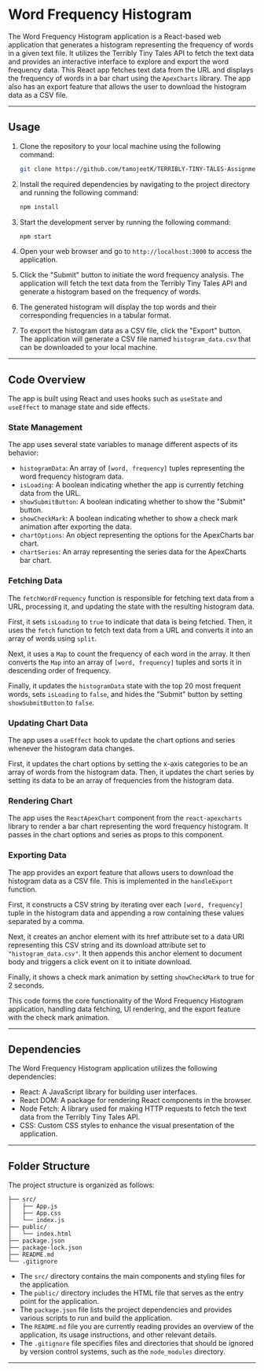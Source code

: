 # Word Frequency Histogram

The Word Frequency Histogram application is a React-based web application that generates a histogram representing the frequency of words in a given text file. It utilizes the Terribly Tiny Tales API to fetch the text data and provides an interactive interface to explore and export the word frequency data.
This React app fetches text data from the URL and displays the frequency of words in a bar chart using the `ApexCharts` library. The app also has an export feature that allows the user to download the histogram data as a CSV file.

---

## Usage

1. Clone the repository to your local machine using the following command:
    
    ```bash
    git clone https://github.com/tamojeetK/TERRIBLY-TINY-TALES-Assignment.git
    
    ```
    
2. Install the required dependencies by navigating to the project directory and running the following command:
    
    ```bash
    npm install
    
    ```
    
3. Start the development server by running the following command:
    
    ```bash
    npm start
    
    ```
    
4. Open your web browser and go to `http://localhost:3000` to access the application.
5. Click the "Submit" button to initiate the word frequency analysis. The application will fetch the text data from the Terribly Tiny Tales API and generate a histogram based on the frequency of words.
6. The generated histogram will display the top words and their corresponding frequencies in a tabular format.
9. To export the histogram data as a CSV file, click the "Export" button. The application will generate a CSV file named `histogram_data.csv` that can be downloaded to your local machine.

---
## Code Overview

The app is built using React and uses hooks such as `useState` and `useEffect` to manage state and side effects.

### State Management

The app uses several state variables to manage different aspects of its behavior:

- `histogramData`: An array of `[word, frequency]` tuples representing the word frequency histogram data.
- `isLoading`: A boolean indicating whether the app is currently fetching data from the URL.
- `showSubmitButton`: A boolean indicating whether to show the "Submit" button.
- `showCheckMark`: A boolean indicating whether to show a check mark animation after exporting the data.
- `chartOptions`: An object representing the options for the ApexCharts bar chart.
- `chartSeries`: An array representing the series data for the ApexCharts bar chart.

### Fetching Data

The `fetchWordFrequency` function is responsible for fetching text data from a URL, processing it, and updating the state with the resulting histogram data.

First, it sets `isLoading` to `true` to indicate that data is being fetched. Then, it uses the `fetch` function to fetch text data from a URL and converts it into an array of words using `split`.

Next, it uses a `Map` to count the frequency of each word in the array. It then converts the `Map` into an array of `[word, frequency]` tuples and sorts it in descending order of frequency.

Finally, it updates the `histogramData` state with the top 20 most frequent words, sets `isLoading` to `false`, and hides the "Submit" button by setting `showSubmitButton` to `false`.

### Updating Chart Data

The app uses a `useEffect` hook to update the chart options and series whenever the histogram data changes.

First, it updates the chart options by setting the x-axis categories to be an array of words from the histogram data. Then, it updates the chart series by setting its data to be an array of frequencies from the histogram data.

### Rendering Chart

The app uses the `ReactApexChart` component from the `react-apexcharts` library to render a bar chart representing the word frequency histogram. It passes in the chart options and series as props to this component.

### Exporting Data

The app provides an export feature that allows users to download the histogram data as a CSV file. This is implemented in the `handleExport` function.

First, it constructs a CSV string by iterating over each `[word, frequency]` tuple in the histogram data and appending a row containing these values separated by a comma.

Next, it creates an anchor element with its href attribute set to a data URI representing this CSV string and its download attribute set to `"histogram_data.csv"`. It then appends this anchor element to document body and triggers a click event on it to initiate download.

Finally, it shows a check mark animation by setting `showCheckMark` to true for 2 seconds.

This code forms the core functionality of the Word Frequency Histogram application, handling data fetching, UI rendering, and the export feature with the check mark animation.

---

## Dependencies

The Word Frequency Histogram application utilizes the following dependencies:

- React: A JavaScript library for building user interfaces.
- React DOM: A package for rendering React components in the browser.
- Node Fetch: A library used for making HTTP requests to fetch the text data from the Terribly Tiny Tales API.
- CSS: Custom CSS styles to enhance the visual presentation of the application.

---

## Folder Structure

The project structure is organized as follows:

```
├── src/
│   ├── App.js
│   ├── App.css
│   └── index.js
├── public/
│   └── index.html
├── package.json
├── package-lock.json
├── README.md
└── .gitignore

```

- The `src/` directory contains the main components and styling files for the application.
- The `public/` directory includes the HTML file that serves as the entry point for the application.
- The `package.json` file lists the project dependencies and provides various scripts to run and build the application.
- The `README.md` file you are currently reading provides an overview of the application, its usage instructions, and other relevant details.
- The `.gitignore` file specifies files and directories that should be ignored by version control systems, such as the `node_modules` directory.

---

